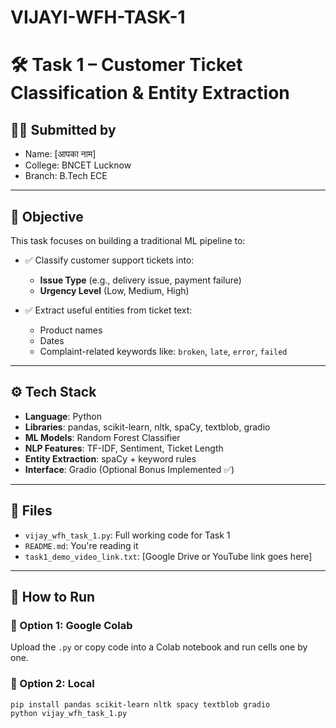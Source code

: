 # VIJAYI-WFH-TASK-1
# 🛠️ Task 1 – Customer Ticket Classification & Entity Extraction

## 👩‍💻 Submitted by
- Name: [आपका नाम]
- College: BNCET Lucknow
- Branch: B.Tech ECE

---

## 🎯 Objective
This task focuses on building a traditional ML pipeline to:

- ✅ Classify customer support tickets into:
  - **Issue Type** (e.g., delivery issue, payment failure)
  - **Urgency Level** (Low, Medium, High)

- ✅ Extract useful entities from ticket text:
  - Product names
  - Dates
  - Complaint-related keywords like: `broken`, `late`, `error`, `failed`

---

## ⚙️ Tech Stack
- **Language**: Python
- **Libraries**: pandas, scikit-learn, nltk, spaCy, textblob, gradio
- **ML Models**: Random Forest Classifier
- **NLP Features**: TF-IDF, Sentiment, Ticket Length
- **Entity Extraction**: spaCy + keyword rules
- **Interface**: Gradio (Optional Bonus Implemented ✅)

---

## 📁 Files
- `vijay_wfh_task_1.py`: Full working code for Task 1
- `README.md`: You're reading it
- `task1_demo_video_link.txt`: [Google Drive or YouTube link goes here]

---

## 🚀 How to Run

### 🔹 Option 1: Google Colab
Upload the `.py` or copy code into a Colab notebook and run cells one by one.

### 🔹 Option 2: Local
```bash
pip install pandas scikit-learn nltk spacy textblob gradio
python vijay_wfh_task_1.py
